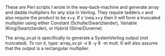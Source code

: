 These are Perl scripts I wrote in the way-back-machine and generate
array and dadda multipliers for any size in Verilog.  They require
tadders.v and also require the product to be x+y.  If z \neq x+y then
it will form a truncated multiplier using either Constant (Schulte/Swartzlander),
Variable (King/Swartzlander), or Hybrid (Stine/Duverne)

The array_sv.pl is specifically to generate a SystemVerilog output (not truncated).  To run it, type:  array_sv.pl -x 8 -y 8 -m mult.  It will also assume that the output is a rectangular multiplier.
